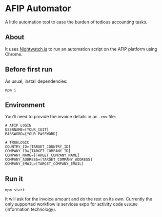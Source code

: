 # AFIP Automator

A little automation tool to ease the burden of tedious accounting tasks.

## About

It uses [Nightwatch.js](https://nightwatchjs.org/) to run an automation script on the AFIP platform using Chrome.

## Before first run

As usual, install dependencies:

`npm i`

## Environment

You'll need to provide the invoice details in an `.env` file:

```
# AFIP LOGIN
USERNAME=[YOUR_CUIT]
PASSWORD=[YOUR_PASSWORD]

# TRUELOGIC
COUNTRY_ID=[TARGET_COUNTRY_ID]
COMPANY_ID=[TARGET_COMPANY_ID]
COMPANY_NAME=[TARGET_COMPANY_NAME]
COMPANY_ADDRESS=[TARGET_COMPANY_ADDRESS]
COMPANY_EMAIL=[TARGET_COMPANY_EMAIL]
```

## Run it

`npm start`

It will ask for the invoice amount and do the rest on its own.
Currently the only supported workflow is services expo for activity code `620100`
(information technology).

